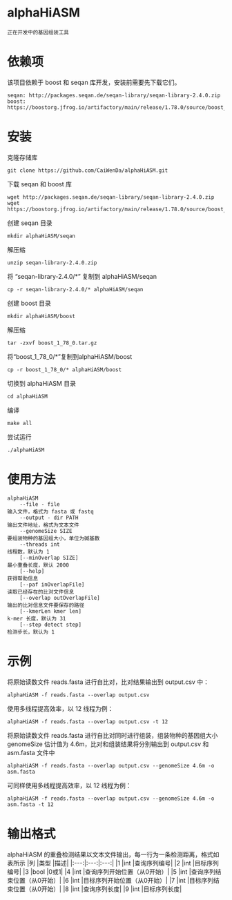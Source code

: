 # alphaHiASM
    正在开发中的基因组装工具

# 依赖项
该项目依赖于 boost 和 seqan 库开发，安装前需要先下载它们。

    seqan: http://packages.seqan.de/seqan-library/seqan-library-2.4.0.zip
    boost: https://boostorg.jfrog.io/artifactory/main/release/1.78.0/source/boost_1_78_0.tar.gz

# 安装
克隆存储库

    git clone https://github.com/CaiWenDa/alphaHiASM.git
下载 seqan 和 boost 库

    wget http://packages.seqan.de/seqan-library/seqan-library-2.4.0.zip
    wget https://boostorg.jfrog.io/artifactory/main/release/1.78.0/source/boost_1_78_0.tar.gz
创建 seqan 目录

    mkdir alphaHiASM/seqan
解压缩

    unzip seqan-library-2.4.0.zip
将 “seqan-library-2.4.0/*” 复制到 alphaHiASM/seqan

    cp -r seqan-library-2.4.0/* alphaHiASM/seqan
创建 boost 目录

    mkdir alphaHiASM/boost
解压缩

    tar -zxvf boost_1_78_0.tar.gz

将“boost_1_78_0/*”复制到alphaHiASM/boost

    cp -r boost_1_78_0/* alphaHiASM/boost
切换到 alphaHiASM 目录

    cd alphaHiASM
编译

    make all
尝试运行

    ./alphaHiASM

# 使用方法
    alphaHiASM
        --file - file
    输入文件，格式为 fasta 或 fastq
        --output - dir PATH
    输出文件地址，格式为文本文件
        --genomeSize SIZE
    要组装物种的基因组大小，单位为碱基数
        --threads int
    线程数，默认为 1
        [--minOverlap SIZE]
    最小重叠长度，默认 2000
        [--help]
    获得帮助信息
        [--paf inOverlapFile]
    读取已经存在的比对文件信息
        [--overlap outOverlapFile]
    输出的比对信息文件要保存的路径
        [--kmerLen kmer len]
    k-mer 长度，默认为 31
        [--step detect step]
    检测步长，默认为 1

# 示例
将原始读数文件 reads.fasta 进行自比对，比对结果输出到 output.csv 中：

    alphaHiASM -f reads.fasta --overlap output.csv

使用多线程提高效率，以 12 线程为例：

    alphaHiASM -f reads.fasta --overlap output.csv -t 12
将原始读数文件 reads.fasta 进行自比对同时进行组装，组装物种的基因组大小 genomeSize 估计值为 4.6m，比对和组装结果将分别输出到 output.csv 和 asm.fasta 文件中

    alphaHiASM -f reads.fasta --overlap output.csv --genomeSize 4.6m -o asm.fasta

可同样使用多线程提高效率，以 12 线程为例：

    alphaHiASM -f reads.fasta --overlap output.csv --genomeSize 4.6m -o asm.fasta -t 12

# 输出格式
alphaHiASM 的重叠检测结果以文本文件输出，每一行为一条检测距离，格式如表所示
|列 |类型 |描述|
|:---:|:---:|:---:|
|1 |int |查询序列编号|
|2 |int |目标序列编号|
|3 |bool |0或1|
|4 |int |查询序列开始位置（从0开始）|
|5 |int |查询序列结束位置（从0开始）|
|6 |int |目标序列开始位置（从0开始）|
|7 |int |目标序列结束位置（从0开始）|
|8 |int |查询序列长度|
|9 |int |目标序列长度|

